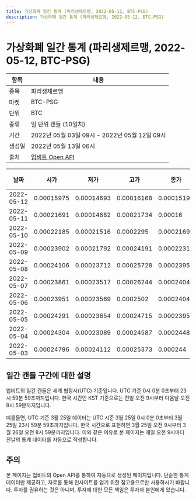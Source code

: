 ```yaml
---
title: 가상화폐 일간 통계 (파리생제르맹, 2022-05-12, BTC-PSG)
description: 가상화폐 일간 통계 (파리생제르맹, 2022-05-12, BTC-PSG)
---
```



가상화폐 일간 통계 (파리생제르맹, 2022-05-12, BTC-PSG)
===

|항목|내용|
|--|--|
|종목|파리생제르맹|
|마켓|BTC-PSG|
|단위|BTC|
|종류|일 단위 캔들 (10일치)|
|기간|2022년 05월 03일 09시 - 2022년 05월 12일 09시|
|생성일|2022년 05월 13일 06시|
|출처|[업비트 Open API](https://docs.upbit.com)|


|날짜|시가|저가|고가|종가|비고|
|--|--|--|--|--|--|
|2022-05-12|0.00015975|0.00014693|0.00016168|0.0001519|    |
|2022-05-11|0.00021691|0.00014682|0.00021734|0.00016|    |
|2022-05-10|0.00022185|0.00021516|0.0002295|0.0002169|    |
|2022-05-09|0.00023902|0.00021792|0.00024191|0.0002231|    |
|2022-05-08|0.00024106|0.00023712|0.00025728|0.00023952|    |
|2022-05-07|0.00023861|0.00023517|0.00026244|0.00024048|    |
|2022-05-06|0.00023951|0.00023569|0.0002502|0.00024046|    |
|2022-05-05|0.00024291|0.00023654|0.00024715|0.00023952|    |
|2022-05-04|0.00024304|0.00023089|0.00024587|0.0002448|    |
|2022-05-03|0.00024796|0.00024112|0.00025373|0.000244|    |


일간 캔들 구간에 대한 설명
---


업비트의 일간 캔들은 세계 협정시(UTC) 기준입니다. 
UTC 기준 0시 0분 0초부터 23시 59분 59초까지입니다. 
한국 시간인 KST 기준으로는 전일 오전 9시부터 다음날 오전 8시 59분까지입니다. 


예를들면, UTC 기준 3월 25일 데이터는 UTC 시준 3월 25일 0시 0분 0초부터 3월 25일 23시 59분 59초까지입니다. 
한국 시간으로 표현하면 3월 25일 오전 9시부터 3월 26일 오전 8시 59분까지입니다. 
이와 같은 이유로 본 페이지는 매일 오전 9시마다 전날의 통계 데이터를 자동으로 작성합니다. 


주의
---


본 페이지는 업비트의 Open API를 통하여 자동으로 생성된 페이지입니다. 
단순한 통계 데이터만 제공하고, 자료를 통해 인사이트를 얻기 위한 참고용으로만 사용하시기 바랍니다. 
투자를 권유하는 것은 아니며, 투자에 대한 모든 책임은 투자자 본인에게 있습니다. 
